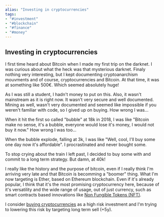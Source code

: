 ```yaml
---
alias: "Investing in cryptocurrencies"
tags:
- "#investment"
- "#blockchain"
- "#finance"
- "#money"
---
```


## Investing in cryptocurrencies

I first time heard about Bitcoin when I made my first trip on the darknet. I was curious about what the heck was that mysterious darknet. Finaly nothing very interesting, but I kept documenting cryptoanarchism mouvments and of course, cryptocurrencies and Bitcoin. At that time, it was at something like 500€. Which seemed absolutely huge! 

As I was still a student, I hadn't money to put on this. Also, it wasn't mainstream as it is right now. It wasn't very secure and well documented. Mining as well, wasn't very documented and seemed like impossible if you weren't familiar with code, so I gived up on buying. How wrong I was... 

When it hit the first so called "bubble" at 18k in 2018, I was like "Bitcoin make no sense, it's a bubble, everyone would lose it's money, I would not buy it now." How wrong I was too...

When the bubble explode, falling at 3k, I was like "Well, cool, I'll buy some one day now it's affordable". I procrastinated and never bought some. 

To stop crying about the train I left past, I decided to buy some with and commit to a long term strategy. But damn, at 40k! 

I really like the history and the purpose of bitcoin, even if I really think I'm arriving very late and that Bitcoin is becomming a "boomer" thing. What I'm now targeting is Ether, based on Ethereum blockchain. Even if it's already popular, I think that it's the most promising cryptocurrency here, because of it's versatility and the wide range of usage, out of just currency, such as smart contracts based innovations like [Non Fungible Tokens (NFT)](Non%20Fungible%20Tokens%20(NFT).md). 

I consider [buying cryptocurrencies](Buying%20cryptocurrencies.md) as a high risk investment and I'm trying to lowering this risk by targeting long term sell (+5y). 
